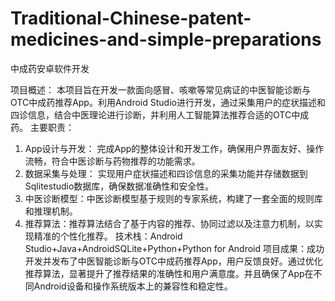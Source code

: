 # Traditional-Chinese-patent-medicines-and-simple-preparations
 
中成药安卓软件开发

项目概述： 本项目旨在开发一款面向感冒、咳嗽等常见病证的中医智能诊断与OTC中成药推荐App。利用Android Studio进行开发，通过采集用户的症状描述和四诊信息，结合中医理论进行诊断，并利用人工智能算法推荐合适的OTC中成药。
主要职责：
1. App设计与开发： 完成App的整体设计和开发工作，确保用户界面友好、操作流畅，符合中医诊断与药物推荐的功能需求。
2. 数据采集与处理： 实现用户症状描述和四诊信息的采集功能并存储数据到Sqlitestudio数据库，确保数据准确性和安全性。
3. 中医诊断模型：中医诊断模型基于规则的专家系统，构建了一套全面的规则库和推理机制。
4. 推荐算法：推荐算法结合了基于内容的推荐、协同过滤以及注意力机制，以实现精准的个性化推荐。
技术栈：Android Studio+Java+AndroidSQLite+Python+Python for Android
项目成果：成功开发并发布了中医智能诊断与OTC中成药推荐App，用户反馈良好。通过优化推荐算法，显著提升了推荐结果的准确性和用户满意度。并且确保了App在不同Android设备和操作系统版本上的兼容性和稳定性。
